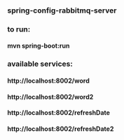 ### spring-config-rabbitmq-server

### to run:  
#### mvn spring-boot:run  

### available services:  
#### http://localhost:8002/word  
#### http://localhost:8002/word2  
#### http://localhost:8002/refreshDate  
#### http://localhost:8002/refreshDate2  
